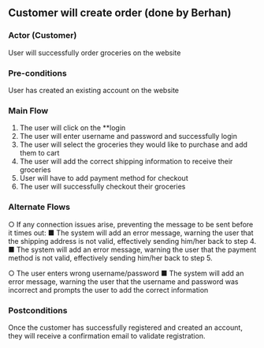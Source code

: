 ## Customer will create order (done by Berhan)

### Actor (Customer)
User will successfully order groceries on the website 

### Pre-conditions
User has created an existing account on the website

### Main Flow
1. The user will click on the **login 
2. The user will enter username and password and successfully login
3. The user will select the groceries they would like to purchase and add them to cart
4. The user will add the correct shipping information to receive their groceries
5. User will have to add payment method for checkout
6. The user will successfully checkout their groceries

### Alternate Flows

○	If any connection issues arise, preventing the message to be sent before it times out:
■	The system will add an error message, warning the user that the shipping address is not valid, effectively sending him/her back to step 4.
■	The system will add an error message, warning the user that the payment method is not valid, effectively sending him/her back to step 5.

○	The user enters wrong username/password
■	The system will add an error message, warning the user that the username and password was incorrect and prompts the user to add the correct information


### Postconditions
Once the customer has successfully registered and created an account, they will receive a confirmation email to validate registration.
